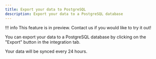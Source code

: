 ```yaml
---
title: Export your data to PostgreSQL
description: Export your data to a PostgreSQL database
---
```



!!! info
    This feature is in preview. Contact us if you would like to try it out!


You can export your data to a PostgreSQL database by clicking on the "Export" button in the integration tab.

Your data will be synced every 24 hours.
